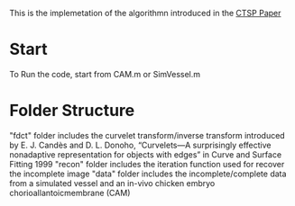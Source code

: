 This is the implemetation of the algorithmn introduced in the [CTSP Paper](https://ieeexplore.ieee.org/abstract/document/9743950)

# Start
To Run the code, start from CAM.m or SimVessel.m

# Folder Structure
"fdct" folder includes the curvelet transform/inverse transform introduced by E. J. Candès and D. L. Donoho, “Curvelets—A surprisingly effective nonadaptive representation for objects with edges” in Curve and Surface Fitting 1999
"recon" folder includes the iteration function used for recover the incomplete image
"data" folder includes the incomplete/complete data from a simulated vessel and an in-vivo chicken embryo chorioallantoicmembrane (CAM)
